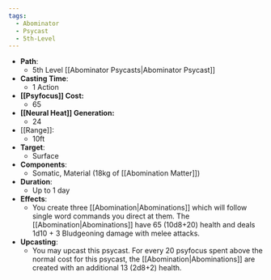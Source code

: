 ```yaml
---
tags:
  - Abominator
  - Psycast
  - 5th-Level
---
```

- **Path**:
	- 5th Level [[Abominator Psycasts|Abominator Psycast]]
- **Casting Time**:
	- 1 Action
- **[[Psyfocus]] Cost:**
	- 65
- **[[Neural Heat]] Generation:**
	- 24
- [[Range]]:
	- 10ft
- **Target**:
	- Surface
- **Components**:
	- Somatic, Material (18kg of [[Abomination Matter]])
- **Duration**:
	- Up to 1 day
- **Effects**:
	- You create three [[Abomination|Abominations]] which will follow single word commands you direct at them. The [[Abomination|Abominations]] have 65 (10d8+20) health and deals 1d10 + 3 Bludgeoning damage with melee attacks.
- **Upcasting**:
	- You may upcast this psycast. For every 20 psyfocus spent above the normal cost for this psycast, the [[Abomination|Abominations]] are created with an additional 13 (2d8+2) health.
